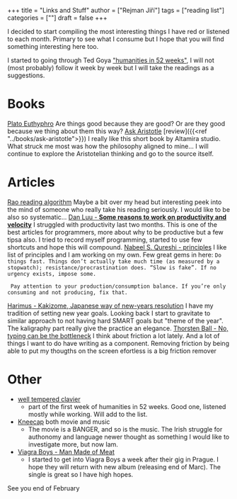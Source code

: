 +++
title = "Links and Stuff"
author = ["Rejman Jiří"]
tags = ["reading list"]
categories = [""]
draft = false
+++

I decided to start compiling the most interesting things I have red or listened to each month. Primary to see what I consume but I hope that you will find something interesting here too.

I started to going through Ted Goya ["humanities in 52 weeks"](https://www.honest-broker.com/p/can-you-really-learn-the-humanities), I will not (most probably) follow it week by week but I will take the readings as a suggestions. 
# Books
[Plato Euthyphro](https://classics.mit.edu/Plato/euthyfro.html) Are things good because they are good? Or are they good because we thing about them this way?
 [Ask Aristotle](https://altamira.studio/ask)  [review]({{<ref "../books/ask-aristotle">}})  I really like this short book by Altamira studio. What struck me most was how the philosophy aligned to mine... I will continue to explore the Aristotelian thinking and go to the source itself. 
# Articles
 [Rao reading algorithm](https://raohacker.com/rao-reading-algorithm/)  Maybe a bit over my head but interesting peek into the mind of someone who really take his reading seriously. I would like to be also so systematic...
  [Dan Luu - **Some reasons to work on productivity and velocity**](https://danluu.com/productivity-velocity/ ) I struggled with productivity last two months. This is one of the best articles for programmers, more about why to be productive but a few tipsa also. I tried to record myself programming, started to use few shortcuts and hope this will compound. 
 [Nabeel S. Qureshi - principles](https://nabeelqu.substack.com/p/principles)  I like list of principles and I am working on my own. Few great gems in here:
```Do things fast. Things don’t actually take much time (as measured by a stopwatch); resistance/procrastination does. “Slow is fake”. If no urgency exists, impose some.```

 ``` Pay attention to your production/consumption balance. If you’re only consuming and not producing, fix that.```

 [Harimus - Kakizome, Japanese way of new-years resolution](https://harimus.github.io//2025/01/02/kakizome.html)  I have my tradition of setting new year goals. Looking back I start to gravitate to similar approach to not having hard SMART goals but "theme of the year". The kaligraphy part really give the practice an elegance.
 [Thorsten Ball - No, typing can be the bottleneck](https://thorstenball.com/blog/2020/09/01/typing-can-be-the-bottleneck/) I think about friction a lot lately. And a lot of things I want to do have writing as a component. Removing friction by being able to put my thougths on the screen efortless is a big friction remover
# Other
- [well tempered clavier](https://open.spotify.com/album/3PWhuYij6e99npMTjTZm2C)
	- part of the first week of humanities in 52 weeks. Good one, listened mostly while working. Will add to the list. 
- [Kneecap](https://www.kneecap.ie/) both movie and music
	- The movie is a BANGER, and so is the music. The Irish struggle for authonomy and language newer thought as something I would like to investigate more, but now Iam. 
- [Viagra Boys - Man Made of Meat](https://open.spotify.com/track/05IdqHMPXSr8dW4rEw5SEZ)
	- I started to get into Viagra Boys a week after their gig in Prague. I hope they will return with new album (releasing end of Marc). The single is great so I have high hopes. 

See you end of February